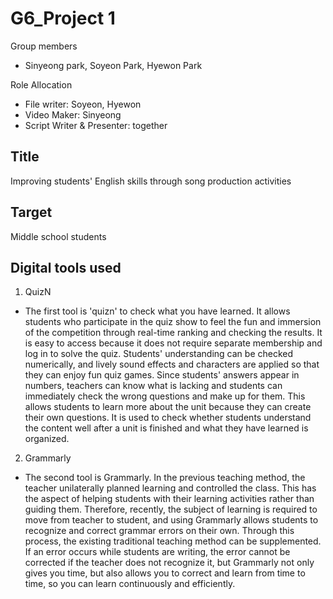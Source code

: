 # G6_Project 1

Group members
- Sinyeong park, Soyeon Park, Hyewon Park 

Role Allocation
- File writer: Soyeon, Hyewon
- Video Maker: Sinyeong
- Script Writer & Presenter: together


## Title
Improving students' English skills through song production activities


## Target
Middle school students

## Digital tools used
1. QuizN
- The first tool is 'quizn' to check what you have learned. It allows students who participate in the quiz show to feel the fun and immersion of the competition through real-time ranking and checking the results. It is easy to access because it does not require separate membership and log in to solve the quiz. Students' understanding can be checked numerically, and lively sound effects and characters are applied so that they can enjoy fun quiz games. Since students' answers appear in numbers, teachers can know what is lacking and students can immediately check the wrong questions and make up for them. This allows students to learn more about the unit because they can create their own questions. It is used to check whether students understand the content well after a unit is finished and what they have learned is organized.

2. Grammarly
- The second tool is Grammarly. In the previous teaching method, the teacher unilaterally planned learning and controlled the class. This has the aspect of helping students with their learning activities rather than guiding them. Therefore, recently, the subject of learning is required to move from teacher to student, and using Grammarly allows students to recognize and correct grammar errors on their own. Through this process, the existing traditional teaching method can be supplemented. If an error occurs while students are writing, the error cannot be corrected if the teacher does not recognize it, but Grammarly not only gives you time, but also allows you to correct and learn from time to time, so you can learn continuously and efficiently.
